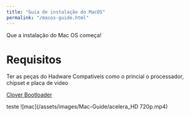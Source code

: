 ```yaml
---
title: "Guia de instalação do MacOS"
permalink: "/macos-guide.html"
---
```


Que a instalação do Mac OS começa!

# Requisitos

Ter as peças do Hadware Compativeis como o princial o processador, chipset e placa de video

[Clover Bootloader](https://github.com/CloverHackyColor/CloverBootloader/releases)

teste ![mac](/assets/images/Mac-Guide/acelera_HD 720p.mp4)
